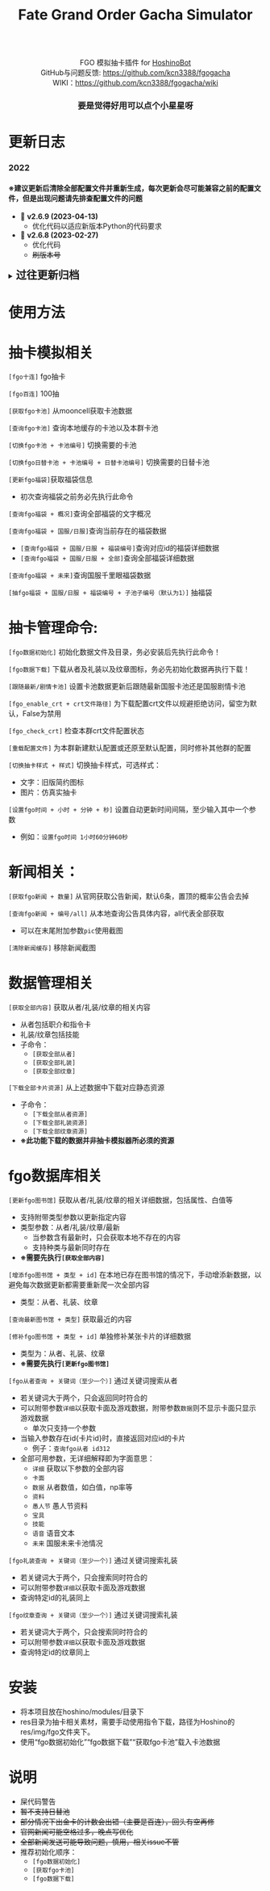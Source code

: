 <!--suppress HtmlDeprecatedAttribute -->
<div align="center">

# Fate Grand Order Gacha Simulator

</div>

<div align="center">
    <img src="https://img.shields.io/github/v/release/kcn3388/fgogacha" alt="">
    <img src="https://img.shields.io/github/release-date/kcn3388/fgogacha" alt="">
    <img src="https://img.shields.io/github/license/kcn3388/fgogacha" alt="">
</div>

<div align="center">
<br>

FGO 模拟抽卡插件 for [HoshinoBot](https://github.com/Ice-Cirno/HoshinoBot)<br>
GitHub与问题反馈: https://github.com/kcn3388/fgogacha <br>
WIKI：https://github.com/kcn3388/fgogacha/wiki <br>

</div>

<div align="center">

### 要是觉得好用可以点个小星星呀

</div>

更新日志
======

### 2022
#### ※建议更新后清除全部配置文件并重新生成，每次更新会尽可能兼容之前的配置文件，但是出现问题请先排查配置文件的问题
- 🚀 **v2.6.9 (2023-04-13)**
  - 优化代码以适应新版本Python的代码要求
- 🚀 **v2.6.8 (2023-02-27)**
  - 优化代码
  - ~~刷版本号~~

<details>
<summary><span style="font-weight: bold; font-size: 150%">过往更新归档</span></summary>

- 🚀 **v2.6.7 (2023-02-27)**
  - 优化代码
    - 现在获取新闻不带参数时默认获取全部
    - 重构读取新闻文本，现在默认发送新闻的文字版
- 🚀 **v2.6.6 (2023-02-24)**
  - 优化自动更新
  - 优化代码
- 🚀 **v2.6.5 (2023-01-03)**
  - 优化自动更新
- 🚀 **v2.6.4 (2022-12-20)**
  - 拆分代码
  - 修复查询没有pickup的从者时的报错
    - 比如活动赠送、友情池限定等
- 🚀 **v2.6.3 (2022-12-20)**
  - fgo图书馆-从者信息新增国服未来pick up信息
    - 食用指南：``[查询fgo从者 + 关键词 + 未来]``
  - fgo福袋新增卡池时间（日服卡池时间，JST）
  - 优化限制器，现在在多个群内每日限制不共享
- 🚀 **v2.6.2 (2022-12-16)**
  - 优化代码
  - ~~刷版本号~~
- 🚀 **v2.6.1 (2022-12-15)**
  - 查询福袋现在附带编号，方便抽福袋时使用
- 🚀 **v2.6.0 (2022-12-15)**
  - 新增功能：``[查询fgo福袋 + 国服/日服/概况/未来]``
    - 初次使用请执行``[更新fgo福袋]``获取福袋信息
    - ``[查询fgo福袋 + 概况]``查询全部福袋的文字概况
    - ``[查询fgo福袋 + 国服/日服]``查询当前存在的福袋数据
      - ``[查询fgo福袋 + 国服/日服 + 福袋编号]`` 查询对应顺序的福袋详细数据
      - ``[查询fgo福袋 + 国服/日服 + 全部]``查询全部福袋详细数据
    - ``[查询fgo福袋 + 未来]``查询国服千里眼福袋数据
    - ``[抽fgo福袋 + 国服/日服 + 福袋编号 + 子池子编号（默认为1）]`` 抽福袋
- 🚀 **v2.5.8 (2022-12-12)**
  - 调整获取新闻，由于性能问题，现在获取新闻默认不截图，如需截图请附加``pic``
- 🚀 **v2.5.7 (2022-11-07)**
  - 优化抽卡结果，现在可以更精准的描述抽卡结果
    - e.g. 多up四星可以准确判断满宝情况
- 🚀 **v2.5.6 (2022-11-02)**
  - 优化代码结构
  - 修复自动下载不会下载纹章图片的问题
- 🚀 **v2.5.5 (2022-10-26)**
  - 优化代码结构，加速图片版十连生成
  - ~~百连支持图片版~~性能原因禁用，如果真的需要请手动取消注释
  - 修改触发指令：``[切换抽卡样式 + 样式] 切换抽卡样式``
- 🚀 **v2.5.4 (2022-10-21)**
  - 修复bug
- 🚀 **v2.5.3 (2022-10-17)**
  - 修复bug
- 🚀 **v2.5.2 (2022-10-14)**
  - 新增如果存在新闻截图，优先使用已有，不存在才会进行网页截图
  - 新增``清除新闻缓存``，移除新闻截图
- 🚀 **v2.5.1 (2022-10-14)**
  - 修复bug
- 🚀 **v2.5.0 (2022-10-14)**
  - 优化代码
  - 重构更新fgo图书馆
  - 现在获取fgo新闻不再进行文字图片化，并会尝试进行网页截屏
    - Linux平台需要使用Chrome及Chromedriver，Windows平台需要使用Edge及Edgedriver
    - 获取当前安装的Chrome版本号后，在[这里](https://chromedriver.chromium.org/downloads)寻找对应大版本号的Chromedriver
    - 获取当前安装的Edge版本号后，在[这里](https://developer.microsoft.com/en-us/microsoft-edge/tools/webdriver/)寻找对应大版本号的Edgedriver
    - 获取驱动文件后，Chromedriver重命名为``chromedriver``，Edgedriver重命名为``msedgedriver.exe``，并放置于本插件的``res``文件夹下
    - 截图失败时，会取消截图，只显示新闻链接
    - 可以在查询新闻末尾附加参数``nopic``不使用截图
    - 获取全部新闻不使用截图
- 🚀 **v2.4.7 (2022-09-19)**
  - 修复日文新从者因为翻译问题导致的错误
  - 当卡片资料存在错误时，在查询卡片资料时发出警告
- 🚀 **v2.4.6 (2022-09-14)**
  - 修复读取宝具卡色错误
- 🚀 **v2.4.5 (2022-09-14)**
  - 现在获取全部内容会提示哪些卡片更新了
    - 同时创建一个json供图书馆更新使用
  - 现在更新fgo图书馆-最新时无需手动修补存在的内容
    - 执行更新图书馆-最新时会读取上述文件，更新完成后会重置
- 🚀 **v2.4.4 (2022-09-14)**
  - 修复更新全部最新图书馆
- 🚀 **v2.4.3 (2022-09-06)**
  - 修复十连保底计算（这次真的没问题了）
- 🚀 **v2.4.2 (2022-09-05)**
  - 修复船长池子
- 🚀 **v2.4.1 (2022-09-01)**
  - 补上礼装与纹章的id搜索
- 🚀 **v2.4.0 (2022-09-01)**
  - 新增功能：``[增添fgo图书馆 + 类型 + id]``
    - 在本地已存在图书馆的情况下，手动增添新数据，以避免每次数据更新都需要重新爬一次全部内容
    - 类型：从者、礼装、纹章
  - 新增功能：``[查询最新图书馆 + 类型]``
    - 获取最近的内容
  - ``[更新fgo图书馆]``新增参数：最新
    - 只更新最新内容
  - ``[查询fgo从者/礼装/纹章]``新增参数：id
    - 当输入参数存在id{卡片id}时，直接返回对应id的卡片
    - 例子：``查询fgo从者 id312``
  - 更改获取新闻样式
- 🚀 **v2.3.6.1 (2022-08-30)**
  - 修复抽卡报错
- 🚀 **v2.3.6 (2022-08-30)**
  - 修复无config文件时的计划任务初始化错误
- 🚀 **v2.3.5 (2022-08-26)**
  - 修复搜索从者错误
- 🚀 **v2.3.4 (2022-08-26)**
  - 优化代码
  - 修复获取信息错误
  - 从者技能可以获取数值了

- 🚀 **v2.3.3 (2022-08-26)**
  - 优化代码
  - 修复获取从者职阶技能出错
  - 修复了部分信息获取错误

- 🚀 **v2.3.2 (2022-08-25)**
  - 修复宝具/技能信息获取错误

- 🚀 **v2.3.1 (2022-08-25)**
  - 修复静态文件路径错误

- 🚀 **v2.3.0 (2022-08-25)**
  - **※本次更新后需要手动执行一次重载配置文件**
  - 新增功能：重载配置文件
    - 指令：``[重载配置文件]``
    - 为本群新建默认配置或还原至默认配置，同时修补其他群的配置
  - 新增：选择抽卡样式
    - 指令：``[切换十连样式 + 样式]``
    - 可选样式：
      - 文字：旧版简约图标
      - 图片：仿真实抽卡
- 🚀 **v2.2.0 (2022-08-25)**
  - **※本次更新后需要手动执行一次更新卡池**
  - 增加更多从者内容
  - 增加十连抽卡背景图，感谢[@araneus](https://github.com/assassingyk)
    - 在[实现仿游戏画面截图十连抽卡 #2](https://github.com/kcn3388/fgogacha/pull/2)基础上，增加国服背景
  - 修正抽卡结果，现在不会出现无保底的情况了
  - 现在卡池会显示国服还是日服
- 🚀 **v2.1.0 (2022-08-19)**
  - 增加更多从者内容
  - 修改大部分文本（如新闻，从者资料）为通过文本生成图片，以规避风控
  - 修改函数文件路径，整理目录方便修改
  - 重构搜索，修复多关键词搜索不准的问题
- 🚀 **v2.0.0 (2022-08-15)**
  - 新功能：fgo图书馆
    - 爬取从者、礼装以及纹章的详细数据
    - 指令：``[更新fgo图书馆]``
    - 附带类型参数时只更新对应类型，类型参数：从者/礼装/纹章
    - 若获取数据出错会提示错误列表，可以尝试使用修补功能重新获取（一般是网络波动导致的）
  - 新功能：fgo图书馆修补
    - 单独获取一个从者/礼装/纹章的信息，修复全部获取时的错误
    - 指令：``[修补fgo图书馆 + 类型 + id]``
    - 如果mooncell数据源出错导致修补也失败，请等待mooncell更新
    - **※需要先进行一次``[更新fgo图书馆]``**
  - 新功能：从者查询
    - 指令：``[fgo从者查询 + 关键词（至少一个）]``
    - 本地数据找不到时会尝试从mooncell获取从者名，再与本地匹配（某些昵称没有明文写在从者页内）
    - 多个关键词时必须同时匹配两个关键词才能找到
    - 若结果太多则只显示名字不显示详细信息与图标
    - 可以附带参数``详细``以获取卡面及游戏数据，附带参数``数据``则不显示卡面只显示游戏数据
  - 新功能：礼装查询
    - 指令：``[fgo礼装查询 + 关键词（至少一个）]``
    - 本地数据找不到时会尝试从mooncell获取礼装名，再与本地匹配
    - 多个关键词时必须同时匹配两个关键词才能找到
    - 若结果太多则只显示名字不显示详细信息与图标
    - 可以附带参数``详细``以获取卡面及游戏数据
  - 新功能：纹章查询
    - 指令：``[fgo纹章查询 + 关键词（至少一个）]``
    - 本地数据找不到时会尝试从mooncell获取纹章名，再与本地匹配
    - 多个关键词时必须同时匹配两个关键词才能找到
    - 若结果太多则只显示名字不显示详细信息与图标
    - 可以附带参数``详细``以获取卡面及游戏数据
- 🚀 **v1.5.4 (2022-08-15)**
  - 拆分模块，方便维护
  - 统合获取全部内容，新命令：``[获取全部内容]``
  - 子命令：
    - ``[获取全部从者]``
    - ``[获取全部礼装]``
    - ``[获取全部纹章]``
- 🚀 **v1.5.3 (2022-08-15)**
  - 优化逻辑，加速下载
  - 因为mooncell的Beast图标指向错误，现在暂时手动指定Beast图标
- 🚀 **v1.5.2 (2022-08-12)**
  - 继续拆分，降低服务器压力
    - 子命令：
      - ``[下载全部从者资源]``
      - ``[下载全部礼装资源]``
      - ``[下载全部纹章资源]``
- 🚀 **v1.5.1 (2022-08-12)**
  - 拆分下载全部资源，以方便了解进度
  - 修复当从者是所罗门/兽的时候的资源错误
- 🚀 **v1.5.0 (2022-08-12)**
  - 新功能：获取全部从者/礼装/纹章
    - 指令：``[获取全部从者/礼装/纹章]``
    - 获取全部从者包括图标，全服名称，指令卡配置，宝具卡色，昵称，入手方式
    - 获取全部礼装包括图标，礼装技能图标
    - 获取全部纹章包括图标，纹章技能图标
    - 下载上述内容，指令：``[下载全部卡片资源]``
    - **※此功能下载的数据并非抽卡模拟器所必须的资源**
  - 修复了几个潜在的bug
  - 现在会正确提示资源已下载
- 🚀 **v1.4.1 (2022-08-10)**
  - 新功能：现在更改更新时间间隔后会自动重载机器人
- 🚀 **v1.4.0 (2022-08-10)**
  - 新功能：手动设置自动更新时间间隔
    - 指令：``[设置fgo时间 + 小时 + 分钟 + 秒]``
      - 例如：``[设置fgo时间 1小时60分钟60秒]``
      - 至少输入其中一个时间参数
      - 由于HoshinoBot的定时工作逻辑，设置完成后需要重启机器人
- 🚀 **v1.3.3 (2022-08-10)**
  - 修正了几个潜在的bug
    - 由于QQ对消息风控的关系，对新闻发送机制进行调整：
      - 当无法使用卡片发送时，尝试直接发送（可能导致刷屏）
      - 当无法直接发送时，推送标题以及官网链接
      - 查询全部新闻机制：当无法合并发送时，拆分为单个卡片发送
      - 单个卡片发送失败时，处理方式同上
- 🚀 **v1.3.2 (2022-08-09)**
  - 修正了几个潜在的bug
  - 现在定期工作可以自定义时间了，单位为分钟
    - 定期工作现在会调用配置文件中第一个群的crt文件，如果不存在配置文件或crt文件未配置则会调用插件下的crt文件
  - 修改了默认crt路径，现在crt默认路径在插件目录下crt文件夹，自定义crt文件也请移动到此文件夹
  - **※现在请务必保证存在crt目录以及默认crt文件！**
- 🚀 **v1.3.1 (2022-08-05)**
  - 修正了几个潜在的bug
    - 现在池子没有更新的情况下会提醒无需更新卡池
    - 修改了配置文件格式，现在是否跟随最新卡池全局生效，不再单独跟随群配置
    - 修正了若自动更新池子时最新池子为日替池会导致抽卡失败的问题
      - 现在最新卡池若是日替池，默认会选择0号池
- 🚀 **v1.3.0 (2022-08-04)**
  - 新功能：获取官网新闻
    - ``[获取fgo新闻 + 数量]`` 从官网获取公告新闻，默认6条，置顶的概率公告会去掉
    - ``[查询fgo新闻 + 编号/all]`` 从本地查询公告具体内容，all代表全部获取
    - 修了几个潜在问题
- 🚀 **v1.2.1 (2022-08-03)**
  - 优化了正则表达式
- 🚀 **v1.2.0 (2022-08-02)**
  - 修复了几个潜在问题
    - 现在卡池更新不会乱序了，以mooncell页面的顺序为准，同时现在只会使用页面内的卡池，侧边栏卡池不再读取
    - 解决了侧边栏卡池与页面卡池重复的问题，顺带解决了去重时导致的乱序
    - 修复了因为配置文件为空导致的报错
  - 现在卡池更新以后全部群的卡池会重置指定卡池，默认是最新国服卡池，可以通过命令更改为国服剧情卡池
  - 增加自动更新卡池功能，自动更新卡池会追随最新国服卡池
- 🚀 **v1.1.1 (2022-08-01)**
  - 优化代码
- 🚀 **v1.1.0 (2022-07-28)**
    - 新功能：自定义crt验证文件以规避mooncell的拒绝访问
        - 如何获取证书请自行Google
        - 食用指南：``[fgo_enable_crt + 证书路径]``
            - 文件默认根路径：hoshino的res文件夹
            - 当不存在配置文件时不调用crt验证
            - 未指定证书路径时默认调用``ca-certificates.crt``
            - 未找到证书时尝试不调用crt验证
            - 不需要crt验证时请将证书路径设置为``False``
                - ``False``使用正则表达式支持全字大小写
            - ``[fgo_check_crt]``指令可用于检查是否存在配置文件，以及crt文件路径和是否禁用
- 🚀 **v1.0.4 (2022-07-27)**
    - 修正日替池子不正确的bug
    - 将所有触发词改为正则表达式触发，现在可以使用拼音缩写进行命令触发
        - 如：``[切换fgo卡池]`` → ``[qhfgokc]``
        - ~~主要是方便调试~~
- 🚀 **v1.0.3 (2022-07-27)**
    - 修改触发方式为正则表达式，不再需要atbot，现在可以同时检测\[fgo/bgo/FGO/BGO\]\[十/百/10/100\]\[连/l/L\]
        - ~~因为懒得打连字，直接fgo100l不快吗~~
    - 修正是否pickup卡池的检测
- 🚀 **v1.02 (2022-07-27)**
    - 修正了一部分抽卡结果语句
    - 修正了无pickup四星/五星时的抽卡结果语句
      - 修正了抽卡结果图片
      - 现在抽卡结果为4列
        - 添加了背景，感谢
          [@GWYOG](https://github.com/GWYOG/GWYOG-Hoshino-plugins#8-%E6%88%B3%E6%9C%BA%E5%99%A8%E4%BA%BA%E9%9B%86%E5%8D%A1%E5%B0%8F%E6%B8%B8%E6%88%8Fpokemanpcr)
          的戳一戳集卡插件的背景
        - ~~画个饼，后面拿游戏内截图做十连抽卡的背景（~~
    - 添加了海豹判断条件，当豹跳时发送一张海の翁.jpg
- 🚀 **v1.0.1 (2022-07-26)**
    - 支持日替池，食用方法：``[切换fgo日替卡池 + 卡池编号 + 日替卡池编号] 切换需要的日替卡池``
- ~~🚀 **v1.0.0 (2022-07-26)**~~
    - ~~插件上线，暂不支持日替池（在写了在写了）~~

</details>

使用方法
======

# 抽卡模拟相关

``[fgo十连]`` fgo抽卡

``[fgo百连]`` 100抽

``[获取fgo卡池]`` 从mooncell获取卡池数据

``[查询fgo卡池]`` 查询本地缓存的卡池以及本群卡池

``[切换fgo卡池 + 卡池编号]`` 切换需要的卡池

``[切换fgo日替卡池 + 卡池编号 + 日替卡池编号]`` 切换需要的日替卡池

``[更新fgo福袋]``获取福袋信息
- 初次查询福袋之前务必先执行此命令

``[查询fgo福袋 + 概况]``查询全部福袋的文字概况

``[查询fgo福袋 + 国服/日服]``查询当前存在的福袋数据
- ``[查询fgo福袋 + 国服/日服 + 福袋编号]``查询对应id的福袋详细数据
- ``[查询fgo福袋 + 国服/日服 + 全部]``查询全部福袋详细数据

``[查询fgo福袋 + 未来]``查询国服千里眼福袋数据

``[抽fgo福袋 + 国服/日服 + 福袋编号 + 子池子编号（默认为1）]`` 抽福袋


# 抽卡管理命令:

``[fgo数据初始化]`` 初始化数据文件及目录，务必安装后先执行此命令！

``[fgo数据下载]`` 下载从者及礼装以及纹章图标，务必先初始化数据再执行下载！

``[跟随最新/剧情卡池]`` 设置卡池数据更新后跟随最新国服卡池还是国服剧情卡池

``[fgo_enable_crt + crt文件路径]`` 为下载配置crt文件以规避拒绝访问，留空为默认，False为禁用

``[fgo_check_crt]`` 检查本群crt文件配置状态

``[重载配置文件]`` 为本群新建默认配置或还原至默认配置，同时修补其他群的配置

``[切换抽卡样式 + 样式]`` 切换抽卡样式，可选样式：
- 文字：旧版简约图标
- 图片：仿真实抽卡

``[设置fgo时间 + 小时 + 分钟 + 秒]`` 设置自动更新时间间隔，至少输入其中一个参数
- 例如：``设置fgo时间 1小时60分钟60秒``

# 新闻相关：

``[获取fgo新闻 + 数量]`` 从官网获取公告新闻，默认6条，置顶的概率公告会去掉

``[查询fgo新闻 + 编号/all]`` 从本地查询公告具体内容，all代表全部获取
- 可以在末尾附加参数``pic``使用截图

``[清除新闻缓存]`` 移除新闻截图

# 数据管理相关
``[获取全部内容]`` 获取从者/礼装/纹章的相关内容
- 从者包括职介和指令卡
- 礼装/纹章包括技能
- 子命令：
  - ``[获取全部从者]``
  - ``[获取全部礼装]``
  - ``[获取全部纹章]``

``[下载全部卡片资源]`` 从上述数据中下载对应静态资源
- 子命令：
  - ``[下载全部从者资源]``
  - ``[下载全部礼装资源]``
  - ``[下载全部纹章资源]``
- **※此功能下载的数据并非抽卡模拟器所必须的资源**

# fgo数据库相关
``[更新fgo图书馆]`` 获取从者/礼装/纹章的相关详细数据，包括属性、白值等
- 支持附带类型参数以更新指定内容
- 类型参数：从者/礼装/纹章/最新
  - 当参数含有最新时，只会获取本地不存在的内容
  - 支持种类与最新同时存在
- **※需要先执行``[获取全部内容]``**

``[增添fgo图书馆 + 类型 + id]`` 在本地已存在图书馆的情况下，手动增添新数据，以避免每次数据更新都需要重新爬一次全部内容
- 类型：从者、礼装、纹章

``[查询最新图书馆 + 类型]`` 获取最近的内容

``[修补fgo图书馆 + 类型 + id]`` 单独修补某张卡片的详细数据
- 类型为：从者、礼装、纹章
- **※需要先执行``[更新fgo图书馆]``**

``[fgo从者查询 + 关键词（至少一个）]`` 通过关键词搜索从者
- 若关键词大于两个，只会返回同时符合的
- 可以附带参数``详细``以获取卡面及游戏数据，附带参数``数据``则不显示卡面只显示游戏数据
  - 单次只支持一个参数
- 当输入参数存在id{卡片id}时，直接返回对应id的卡片
  - 例子：``查询fgo从者 id312``
- 全部可用参数，无详细解释即为字面意思：
  - ``详细`` 获取以下参数的全部内容
  - ``卡面``
  - ``数据`` 从者数值，如白值，np率等
  - ``资料``
  - ``愚人节`` 愚人节资料
  - ``宝具``
  - ``技能``
  - ``语音`` 语音文本
  - ``未来`` 国服未来卡池情况

``[fgo礼装查询 + 关键词（至少一个）]`` 通过关键词搜索礼装
- 若关键词大于两个，只会搜索同时符合的
- 可以附带参数``详细``以获取卡面及游戏数据
- 查询特定id的礼装同上

``[fgo纹章查询 + 关键词（至少一个）]`` 通过关键词搜索礼装
- 若关键词大于两个，只会搜索同时符合的
- 可以附带参数``详细``以获取卡面及游戏数据
- 查询特定id的纹章同上

安装
======

- 将本项目放在hoshino/modules/目录下
- res目录为抽卡相关素材，需要手动使用指令下载，路径为Hoshino的res/img/fgo文件夹下。
- 使用“fgo数据初始化”“fgo数据下载”“获取fgo卡池”载入卡池数据

说明
======

- 屎代码警告
- ~~暂不支持日替池~~
- ~~部分情况下出金卡的计数会出错（主要是百连），回头有空再修~~
- ~~官网新闻可能空格过多，晚点写优化~~
- ~~全部新闻发送可能导致问题，慎用，相关issue不管~~
- 推荐初始化顺序：
  - ``[fgo数据初始化]``
  - ``[获取fgo卡池]``
  - ``[fgo数据下载]``

